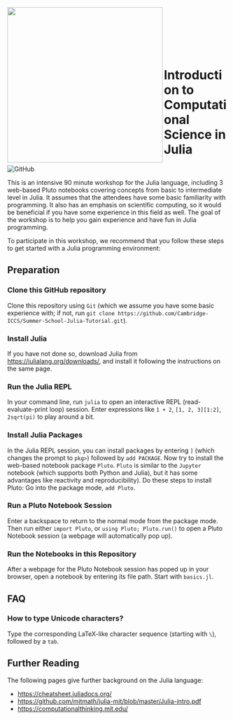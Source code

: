 <img src="https://cambridge-iccs.github.io/assets/images/iccs-logo.png"  width="355" align="left">

<br><br><br><br><br>

# Introduction to Computational Science in Julia

![GitHub](https://img.shields.io/github/license/Cambridge-ICCS/Summer-School-Julia-Tutorial)

This is an intensive 90 minute workshop for the Julia language, including 3 web-based Pluto notebooks covering concepts from basic to intermediate level in Julia. It assumes that the attendees have some basic familiarity with programming. It also has an emphasis on scientific computing, so it would be beneficial if you have some experience in this field as well. The goal of the workshop is to help you gain experience and have fun in Julia programming.

To participate in this workshop, we recommend that you follow these steps to get started with a Julia programming environment:

## Preparation

### Clone this GitHub repository

Clone this repository using `Git` (which we assume you have some basic experience with; if not, run `git clone https://github.com/Cambridge-ICCS/Summer-School-Julia-Tutorial.git`).

### Install Julia

If you have not done so, download Julia from https://julialang.org/downloads/, and install it following the instructions on the same page.

### Run the Julia REPL

In your command line, run `julia` to open an interactive REPL (read-evaluate-print loop) session. Enter expressions like `1 + 2`, `[1, 2, 3][1:2]`, `2sqrt(pi)` to play around a bit.

### Install Julia Packages

In the Julia REPL session, you can install packages by entering `]` (which changes the prompt to `pkg>`) followed by `add PACKAGE`. Now try to install the web-based notebook package `Pluto`. `Pluto` is similar to the `Jupyter` notebook (which supports both Python and Julia), but it has some advantages like reactivity and reproducibility). Do these steps to install Pluto: Go into the package mode, `add Pluto`.


### Run a Pluto Notebook Session

Enter a backspace to return to the normal mode from the package mode. Then run either `import Pluto`, or `using Pluto; Pluto.run()` to open a Pluto Notebook session (a webpage will automatically pop up). 

### Run the Notebooks in this Repository

After a webpage for the Pluto Notebook session has poped up in your browser, open a notebook by entering its file path. Start with `basics.jl`.

## FAQ

### How to type Unicode characters?
Type the corresponding LaTeX-like character sequence (starting with `\`), followed by a `tab`.

## Further Reading

The following pages give further background on the Julia language:

* https://cheatsheet.juliadocs.org/
* https://github.com/mitmath/julia-mit/blob/master/Julia-intro.pdf
* https://computationalthinking.mit.edu/

